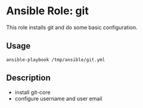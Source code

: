 # Ansible Role: git

This role installs git and do some basic configuration.

## Usage
`ansible-playbook /tmp/ansible/git.yml`

## Description
- install git-core
- configure username and user email